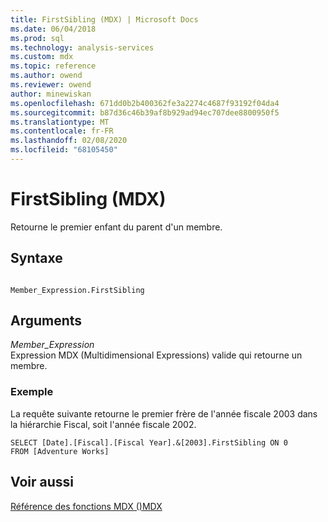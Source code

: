 ```yaml
---
title: FirstSibling (MDX) | Microsoft Docs
ms.date: 06/04/2018
ms.prod: sql
ms.technology: analysis-services
ms.custom: mdx
ms.topic: reference
ms.author: owend
ms.reviewer: owend
author: minewiskan
ms.openlocfilehash: 671dd0b2b400362fe3a2274c4687f93192f04da4
ms.sourcegitcommit: b87d36c46b39af8b929ad94ec707dee8800950f5
ms.translationtype: MT
ms.contentlocale: fr-FR
ms.lasthandoff: 02/08/2020
ms.locfileid: "68105450"
---
```

# <a name="firstsibling-mdx"></a>FirstSibling (MDX)


  Retourne le premier enfant du parent d'un membre.  
  
## <a name="syntax"></a>Syntaxe  
  
```  
  
Member_Expression.FirstSibling   
```  
  
## <a name="arguments"></a>Arguments  
 *Member_Expression*  
 Expression MDX (Multidimensional Expressions) valide qui retourne un membre.  
  
### <a name="example"></a>Exemple  
 La requête suivante retourne le premier frère de l'année fiscale 2003 dans la hiérarchie Fiscal, soit l'année fiscale 2002.  
  
```  
SELECT [Date].[Fiscal].[Fiscal Year].&[2003].FirstSibling ON 0  
FROM [Adventure Works]  
```  
  
## <a name="see-also"></a>Voir aussi  
 [Référence des fonctions MDX &#40;&#41;MDX](../mdx/mdx-function-reference-mdx.md)  
  
  
